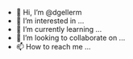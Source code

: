 - 👋 Hi, I’m @dgellerm
- 👀 I’m interested in ...
- 🌱 I’m currently learning ...
- 💞️ I’m looking to collaborate on ...
- 📫 How to reach me ...

<!---
dgellerm/dgellerm is a ✨ special ✨ repository because its `README.md` (this file) appears on your GitHub profile.
You can click the Preview link to take a look at your changes.
--->
